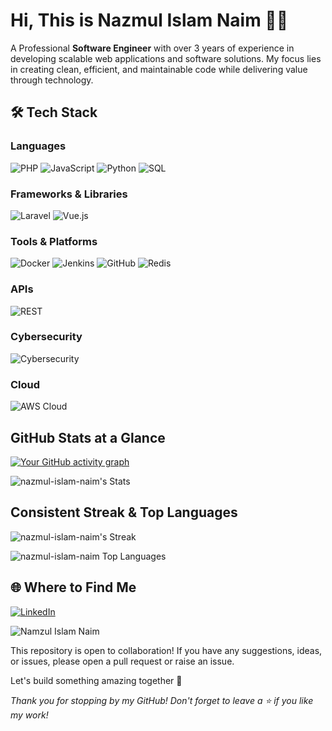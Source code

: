 # Hi, This is Nazmul Islam Naim 👨‍💻

A Professional **Software Engineer** with over 3 years of experience in developing scalable web applications and software solutions. My focus lies in creating clean, efficient, and maintainable code while delivering value through technology.

## 🛠️ Tech Stack  

### Languages  
![PHP](https://img.shields.io/badge/PHP-777BB4?style=flat-square&logo=php&logoColor=white)
![JavaScript](https://img.shields.io/badge/JavaScript-F7DF1E?style=flat-square&logo=javascript&logoColor=black)
![Python](https://img.shields.io/badge/Python-3776AB?style=flat-square&logo=python&logoColor=white)
![SQL](https://img.shields.io/badge/SQL-000000?style=flat-square&logo=sqlite&logoColor=white)

### Frameworks & Libraries  
![Laravel](https://img.shields.io/badge/Laravel-FF2D20?style=flat-square&logo=laravel&logoColor=white)
![Vue.js](https://img.shields.io/badge/Vue.js-4FC08D?style=flat-square&logo=vue.js&logoColor=white)


### Tools & Platforms  
![Docker](https://img.shields.io/badge/Docker-2496ED?style=flat-square&logo=docker&logoColor=white)
![Jenkins](https://img.shields.io/badge/Jenkins-D24939?style=flat-square&logo=jenkins&logoColor=white)
![GitHub](https://img.shields.io/badge/GitHub-181717?style=flat-square&logo=github&logoColor=white)
![Redis](https://img.shields.io/badge/Redis-DC382D?style=flat-square&logo=redis&logoColor=white)

### APIs  
![REST](https://img.shields.io/badge/REST-000000?style=flat-square&logo=rest&logoColor=white)

### Cybersecurity  
![Cybersecurity](https://img.shields.io/badge/Cybersecurity-000000?style=flat-square&logo=security&logoColor=white)

### Cloud  
![AWS Cloud](https://img.shields.io/badge/AWS%20Cloud-232F3E?style=flat-square&logo=amazon-aws&logoColor=white)

## GitHub Stats at a Glance

[![Your GitHub activity graph](https://github-readme-activity-graph.vercel.app/graph?username=nazmul-islam-naim&bg_color=100f0f&color=4c5e9e&line=4c569e&point=403e41&area=true&hide_border=true)](https://github.com/ashutosh00710/github-readme-activity-graph)

![nazmul-islam-naim's Stats](https://github-readme-stats.vercel.app/api?username=nazmul-islam-naim&theme=darcula&show_icons=true&hide_border=true&count_private=true)

## Consistent Streak & Top Languages

![nazmul-islam-naim's Streak](https://github-readme-streak-stats.herokuapp.com/?user=nazmul-islam-naim&theme=darcula&hide_border=true)

![nazmul-islam-naim Top Languages](https://github-readme-stats.vercel.app/api/top-langs/?username=nazmul-islam-naim&theme=darcula&show_icons=true&hide_border=true&layout=compact)

## 🌐 Where to Find Me


[![LinkedIn](https://img.shields.io/badge/LinkedIn-0077B5?style=flat-square&logo=linkedin&logoColor=white)](https://www.linkedin.com/in/nazmul-islam-naim-7668581b6)
<p align="left"> <img src="https://komarev.com/ghpvc/?username=nazmul-islam-naim&label=Profile%20views&color=0e75b6&style=flat" alt="Namzul Islam Naim" /> </p
## 🤝 Contributions

This repository is open to collaboration! If you have any suggestions, ideas, or issues, please open a pull request or raise an issue.

Let's build something amazing together 🚀

*Thank you for stopping by my GitHub! Don't forget to leave a ⭐ if you like my work!*  